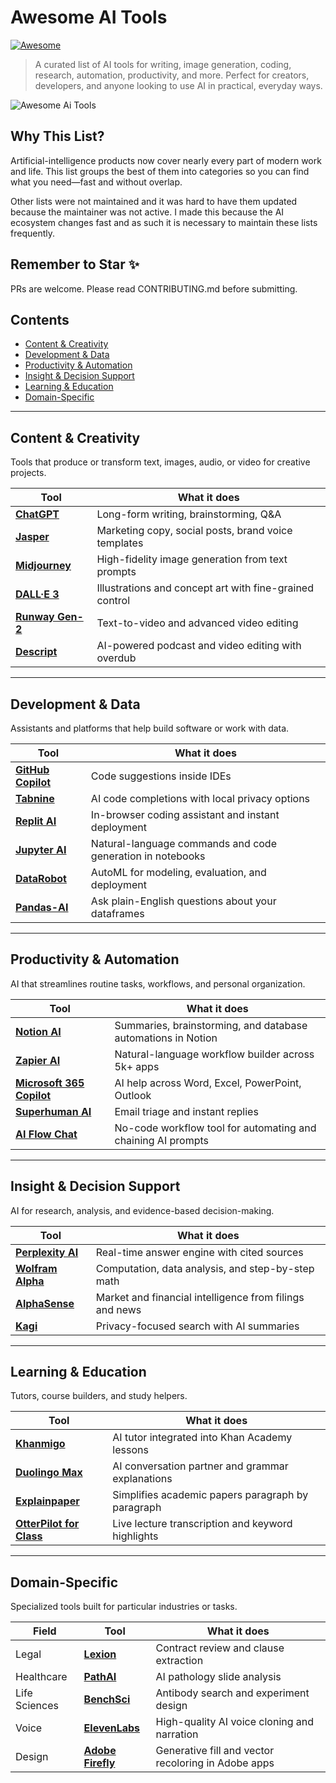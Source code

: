 # Awesome AI Tools
[![Awesome](https://awesome.re/badge.svg)](https://awesome.re)

> A curated list of AI tools for writing, image generation, coding, research, automation, productivity, and more. Perfect for creators, developers, and anyone looking to use AI in practical, everyday ways.

<!-- Add badges here if you like (e.g., CI, license, stars) -->
![Awesome Ai Tools](https://github.com/user-attachments/assets/04381ec6-8f06-43b1-bb1e-76fd050ebd0c)

## Why This List?

Artificial-intelligence products now cover nearly every part of modern work and life. This list groups the best of them into categories so you can find what you need—fast and without overlap.

Other lists were not maintained and it was hard to have them updated because the maintainer was not active. I made this because the AI ecosystem changes fast and as such it is necessary to maintain these lists frequently.

## Remember to Star ✨
PRs are welcome. Please read CONTRIBUTING.md before submitting.

## Contents

- [Content & Creativity](#content--creativity)
- [Development & Data](#development--data)
- [Productivity & Automation](#productivity--automation)
- [Insight & Decision Support](#insight--decision-support)
- [Learning & Education](#learning--education)
- [Domain-Specific](#domain-specific)

---

## Content & Creativity  
Tools that produce or transform text, images, audio, or video for creative projects.

| Tool | What it does |
| --- | --- |
| [**ChatGPT**](https://chat.openai.com) | Long-form writing, brainstorming, Q&A |
| [**Jasper**](https://www.jasper.ai) | Marketing copy, social posts, brand voice templates |
| [**Midjourney**](https://www.midjourney.com) | High-fidelity image generation from text prompts |
| [**DALL·E 3**](https://openai.com/dall-e) | Illustrations and concept art with fine-grained control |
| [**Runway Gen-2**](https://runwayml.com) | Text-to-video and advanced video editing |
| [**Descript**](https://www.descript.com) | AI-powered podcast and video editing with overdub |

---

## Development & Data  
Assistants and platforms that help build software or work with data.

| Tool | What it does |
| --- | --- |
| [**GitHub Copilot**](https://github.com/features/copilot) | Code suggestions inside IDEs |
| [**Tabnine**](https://www.tabnine.com) | AI code completions with local privacy options |
| [**Replit AI**](https://replit.com/site/ai) | In-browser coding assistant and instant deployment |
| [**Jupyter AI**](https://github.com/jupyterlab/jupyter-ai) | Natural-language commands and code generation in notebooks |
| [**DataRobot**](https://www.datarobot.com) | AutoML for modeling, evaluation, and deployment |
| [**Pandas-AI**](https://github.com/gventuri/pandas-ai) | Ask plain-English questions about your dataframes |

---

## Productivity & Automation  
AI that streamlines routine tasks, workflows, and personal organization.

| Tool | What it does |
| --- | --- |
| [**Notion AI**](https://www.notion.so/product/ai) | Summaries, brainstorming, and database automations in Notion |
| [**Zapier AI**](https://zapier.com/ai) | Natural-language workflow builder across 5k+ apps |
| [**Microsoft 365 Copilot**](https://www.microsoft.com/en-us/microsoft-365/copilot) | AI help across Word, Excel, PowerPoint, Outlook |
| [**Superhuman AI**](https://superhuman.com) | Email triage and instant replies |
| [**AI Flow Chat**](https://aiflowchat.com/) | No-code workflow tool for automating and chaining AI prompts

---

## Insight & Decision Support  
AI for research, analysis, and evidence-based decision-making.

| Tool | What it does |
| --- | --- |
| [**Perplexity AI**](https://www.perplexity.ai) | Real-time answer engine with cited sources |
| [**Wolfram Alpha**](https://www.wolframalpha.com) | Computation, data analysis, and step-by-step math |
| [**AlphaSense**](https://www.alpha-sense.com) | Market and financial intelligence from filings and news |
| [**Kagi**](https://kagi.com) | Privacy-focused search with AI summaries |

---

## Learning & Education  
Tutors, course builders, and study helpers.

| Tool | What it does |
| --- | --- |
| [**Khanmigo**](https://www.khanacademy.org/khan-labs) | AI tutor integrated into Khan Academy lessons |
| [**Duolingo Max**](https://www.duolingo.com/duolingo-max) | AI conversation partner and grammar explanations |
| [**Explainpaper**](https://www.explainpaper.com) | Simplifies academic papers paragraph by paragraph |
| [**OtterPilot for Class**](https://otter.ai/blog/introducing-otterpilot-for-education) | Live lecture transcription and keyword highlights |

---

## Domain-Specific  
Specialized tools built for particular industries or tasks.

| Field | Tool | What it does |
| --- | --- | --- |
| Legal | [**Lexion**](https://www.lexion.ai) | Contract review and clause extraction |
| Healthcare | [**PathAI**](https://www.pathai.com) | AI pathology slide analysis |
| Life Sciences | [**BenchSci**](https://www.benchsci.com) | Antibody search and experiment design |
| Voice | [**ElevenLabs**](https://www.elevenlabs.io) | High-quality AI voice cloning and narration |
| Design | [**Adobe Firefly**](https://www.adobe.com/sensei/generative-ai/firefly.html) | Generative fill and vector recoloring in Adobe apps |
